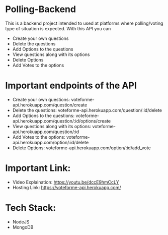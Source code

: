 # Polling-Backend

This is a backend project intended to used at platforms where polling/voting type of situation is expected. With this API you can
- Create your own questions
- Delete the questions
- Add Options to the questions
- View questions along with its options
- Delete Options
- Add Votes to the options

# Important endpoints of the API
- Create your own questions: voteforme-api.herokuapp.com/question/create
- Delete the questions: voteforme-api.herokuapp.com/question/:id/delete
- Add Options to the questions: voteforme-api.herokuapp.com/question/:id/options/create
- View questions along with its options: voteforme-api.herokuapp.com/question/:id
- Add Votes to the options: voteforme-api.herokuapp.com/option/:id/delete
- Delete Options: voteforme-api.herokuapp.com/option/:id/add_vote

# Important Link:
- Video Explaination: https://youtu.be/dccE9hmCcLY
- Hosting Link: https://voteforme-api.herokuapp.com/

# Tech Stack:
- NodeJS
- MongoDB
